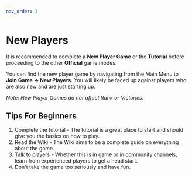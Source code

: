 ```yaml
---
nav_order: 3
---
```


# New Players

It is recommended to complete a **New Player Game** or the **Tutorial** before proceeding to the other **Official** game modes.

You can find the new player game by navigating from the Main Menu to **Join Game -> New Players**. You will likely be faced up against players who are also new and are just starting up.

*Note: New Player Games do not affect Rank or Victories.*

## Tips For Beginners

1. Complete the tutorial - The tutorial is a great place to start and should give you the basics on how to play.
2. Read the Wiki - The Wiki aims to be a complete guide on everything about the game.
3. Talk to players - Whether this is in game or in community channels, learn from experienced players to get a head start.
4. Don't take the game too seriously and have fun.
